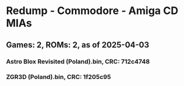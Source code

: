 # Redump - Commodore - Amiga CD MIAs
## Games: 2, ROMs: 2, as of 2025-04-03

### Astro Blox Revisited (Poland).bin, CRC: 712c4748
### ZGR3D (Poland).bin, CRC: 1f205c95
